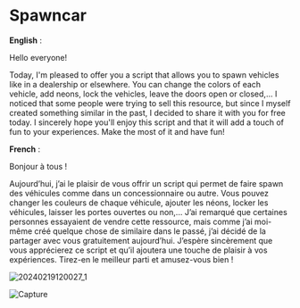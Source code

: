 # Spawncar

**English** :

Hello everyone!

Today, I'm pleased to offer you a script that allows you to spawn vehicles like in a dealership or elsewhere. You can change the colors of each vehicle, add neons, lock the vehicles, leave the doors open or closed,... I noticed that some people were trying to sell this resource, but since I myself created something similar in the past, I decided to share it with you for free today. I sincerely hope you'll enjoy this script and that it will add a touch of fun to your experiences. Make the most of it and have fun!

**French** :

Bonjour à tous !

Aujourd’hui, j’ai le plaisir de vous offrir un script qui permet de faire spawn des véhicules comme dans un concessionnaire ou autre. Vous pouvez changer les couleurs de chaque véhicule, ajouter les néons, locker les véhicules, laisser les portes ouvertes ou non,... J’ai remarqué que certaines personnes essayaient de vendre cette ressource, mais comme j’ai moi-même créé quelque chose de similaire dans le passé, j’ai décidé de la partager avec vous gratuitement aujourd’hui. J’espère sincèrement que vous apprécierez ce script et qu’il ajoutera une touche de plaisir à vos expériences. Tirez-en le meilleur parti et amusez-vous bien !

![20240219120027_1](https://github.com/shoot1101/Spawncar/assets/33040669/2104c0ba-b480-45aa-abf7-d0fbd9c6c793)

![Capture](https://github.com/shoot1101/Spawncar/assets/33040669/fbe37741-5c37-46e1-896b-7337b99d5ca2)
